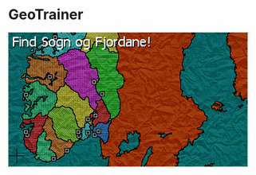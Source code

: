 # GeoTrainer

![alt text](https://raw.githubusercontent.com/O-Boll/geotrainer/main/media/screenshot_sogn_og_fjordane.png)
